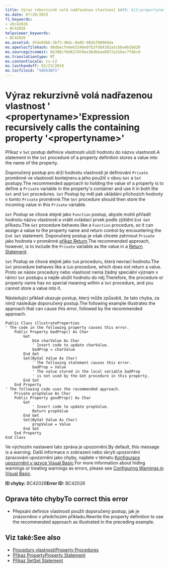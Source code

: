 ```yaml
---
title: Výraz rekurzivně volá nadřazenou vlastnost &#39; &lt;propertyname&gt;&#39;
ms.date: 07/20/2015
f1_keywords:
- vbc42026
- BC42026
helpviewer_keywords:
- BC42026
ms.assetid: 4fde9db6-3bf3-48dc-8e05-981bf08969da
ms.openlocfilehash: 88dbecfe6e63248e07b3fdb9102a5cbba4b1b628
ms.sourcegitcommit: 6b308cf6d627d78ee36dbbae8972a310ac7fd6c8
ms.translationtype: MT
ms.contentlocale: cs-CZ
ms.lasthandoff: 01/23/2019
ms.locfileid: "54553071"
---
```

# <a name="expression-recursively-calls-the-containing-property-39ltpropertynamegt39"></a><span data-ttu-id="a5134-102">Výraz rekurzivně volá nadřazenou vlastnost &#39; &lt;propertyname&gt;&#39;</span><span class="sxs-lookup"><span data-stu-id="a5134-102">Expression recursively calls the containing property &#39;&lt;propertyname&gt;&#39;</span></span>
<span data-ttu-id="a5134-103">Příkaz v `Set` postup definice vlastnosti uloží hodnotu do názvu vlastnosti.</span><span class="sxs-lookup"><span data-stu-id="a5134-103">A statement in the `Set` procedure of a property definition stores a value into the name of the property.</span></span>  
  
 <span data-ttu-id="a5134-104">Doporučený postup pro drží hodnotu vlastnosti je definování `Private` proměnné ve vlastnosti kontejneru a jeho použití v obou `Get` a `Set` postupy.</span><span class="sxs-lookup"><span data-stu-id="a5134-104">The recommended approach to holding the value of a property is to define a `Private` variable in the property's container and use it in both the `Get` and `Set` procedures.</span></span> <span data-ttu-id="a5134-105">`Set` Postup by měl pak ukládání příchozích hodnoty v tomto `Private` proměnné.</span><span class="sxs-lookup"><span data-stu-id="a5134-105">The `Set` procedure should then store the incoming value in this `Private` variable.</span></span>  
  
 <span data-ttu-id="a5134-106">`Get` Postup se chová stejně jako `Function` postup, abyste mohli přiřadit hodnotu názvu vlastnosti a vrátit ovládací prvek podle zjištění `End Get` příkazu.</span><span class="sxs-lookup"><span data-stu-id="a5134-106">The `Get` procedure behaves like a `Function` procedure, so it can assign a value to the property name and return control by encountering the `End Get` statement.</span></span> <span data-ttu-id="a5134-107">Doporučený postup je však chcete zahrnout `Private` jako hodnota v proměnné [příkaz Return](../../../visual-basic/language-reference/statements/return-statement.md).</span><span class="sxs-lookup"><span data-stu-id="a5134-107">The recommended approach, however, is to include the `Private` variable as the value in a [Return Statement](../../../visual-basic/language-reference/statements/return-statement.md).</span></span>  
  
 <span data-ttu-id="a5134-108">`Set` Postup se chová stejně jako `Sub` proceduru, která nevrací hodnotu.</span><span class="sxs-lookup"><span data-stu-id="a5134-108">The `Set` procedure behaves like a `Sub` procedure, which does not return a value.</span></span> <span data-ttu-id="a5134-109">Proto se název procedury nebo vlastnost nemá žádný speciální význam v rámci `Set` postupu a nejde uložit hodnotu do něj.</span><span class="sxs-lookup"><span data-stu-id="a5134-109">Therefore, the procedure or property name has no special meaning within a `Set` procedure, and you cannot store a value into it.</span></span>  
  
 <span data-ttu-id="a5134-110">Následující příklad ukazuje postup, který může způsobit, že tato chyba, za nímž následuje doporučený postup.</span><span class="sxs-lookup"><span data-stu-id="a5134-110">The following example illustrates the approach that can cause this error, followed by the recommended approach.</span></span>  
  
```  
Public Class illustrateProperties  
' The code in the following property causes this error.  
    Public Property badProp() As Char  
        Get  
            Dim charValue As Char  
            ' Insert code to update charValue.  
            badProp = charValue  
        End Get  
        Set(ByVal Value As Char)  
            ' The following statement causes this error.  
            badProp = Value  
            ' The value stored in the local variable badProp  
            ' is not used by the Get procedure in this property.  
        End Set  
    End Property  
' The following code uses the recommended approach.  
    Private propValue As Char  
    Public Property goodProp() As Char  
        Get  
            ' Insert code to update propValue.  
            Return propValue  
        End Get  
        Set(ByVal Value As Char)  
            propValue = Value  
        End Set  
    End Property  
End Class  
```  
  
 <span data-ttu-id="a5134-111">Ve výchozím nastavení tato zpráva je upozornění.</span><span class="sxs-lookup"><span data-stu-id="a5134-111">By default, this message is a warning.</span></span> <span data-ttu-id="a5134-112">Další informace o zobrazení nebo skrytí upozornění zpracování upozornění jako chyby, najdete v tématu [Konfigurace upozornění v jazyce Visual Basic](/visualstudio/ide/configuring-warnings-in-visual-basic).</span><span class="sxs-lookup"><span data-stu-id="a5134-112">For more information about hiding warnings or treating warnings as errors, please see [Configuring Warnings in Visual Basic](/visualstudio/ide/configuring-warnings-in-visual-basic).</span></span>  
  
 <span data-ttu-id="a5134-113">**ID chyby:** BC42026</span><span class="sxs-lookup"><span data-stu-id="a5134-113">**Error ID:** BC42026</span></span>  
  
## <a name="to-correct-this-error"></a><span data-ttu-id="a5134-114">Oprava této chyby</span><span class="sxs-lookup"><span data-stu-id="a5134-114">To correct this error</span></span>  
  
-   <span data-ttu-id="a5134-115">Přepsání definice vlastnosti použít doporučený postup, jak je znázorněno v předchozím příkladu.</span><span class="sxs-lookup"><span data-stu-id="a5134-115">Rewrite the property definition to use the recommended approach as illustrated in the preceding example.</span></span>  
  
## <a name="see-also"></a><span data-ttu-id="a5134-116">Viz také:</span><span class="sxs-lookup"><span data-stu-id="a5134-116">See also</span></span>
- [<span data-ttu-id="a5134-117">Procedury vlastnosti</span><span class="sxs-lookup"><span data-stu-id="a5134-117">Property Procedures</span></span>](../../../visual-basic/programming-guide/language-features/procedures/property-procedures.md)
- [<span data-ttu-id="a5134-118">Příkaz Property</span><span class="sxs-lookup"><span data-stu-id="a5134-118">Property Statement</span></span>](../../../visual-basic/language-reference/statements/property-statement.md)
- [<span data-ttu-id="a5134-119">Příkaz Set</span><span class="sxs-lookup"><span data-stu-id="a5134-119">Set Statement</span></span>](../../../visual-basic/language-reference/statements/set-statement.md)
